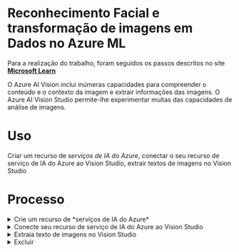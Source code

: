 # Reconhecimento Facial e transformação de imagens em Dados no Azure ML

Para a realização do trabalho, foram seguidos os passos descritos no site **[Microsoft Learn](https://microsoftlearning.github.io/mslearn-ai-fundamentals/Instructions/Labs/05-ocr.html)**

O Azure AI Vision inclui inúmeras capacidades para compreender o conteúdo e o contexto da imagem e extrair informações das imagens. O Azure AI Vision Studio permite-lhe experimentar muitas das capacidades de análise de imagens.

# Uso

Criar um recurso de *serviços de IA do Azure*, conectar o seu recurso de serviço de IA do Azure ao Vision Studio, extrair textos de imagens no Vision Studio

# Processo

<details>
<summary>Crie um recurso de *serviços de IA do Azure*</summary>

Você pode usar os recursos de OCR do Azure AI Vision com um recurso multisserviço de serviços de IA do Azure. Se ainda não o fez, crie um recurso de serviços de IA do Azure na sua assinatura do Azure.

1. Em outra guia do navegador, abra o portal do Azure em https://portal.azure.com, entrando com a conta da Microsoft associada à sua assinatura do Azure.
2. Clique no botão **＋Criar um recurso** e pesquise os serviços de IA do Azure . Selecione **criar** um plano de **serviços de IA do Azure**. Você será levado a uma página para criar um recurso de serviços de IA do Azure. Configure-o com as seguintes configurações:
    - **Assinatura**: sua assinatura do Azure;
    - **Grupo de recursos**: selecione ou crie um grupo de recursos com um nome exclusivo;
    - **Região**: Leste dos EUA;
    - **Nome**: Insira um nome exclusivo;
    - **Nível de preços**: Padrão S0;
    - **Ao marcar esta caixa, confirmo que li e compreendi todos os termos abaixo**: Selecionado;
3. Selecione **Revisar + criar** e depois **Criar** e aguarde a conclusão da implantação.


</details>
<details>
<summary>Conecte seu recurso de serviço de IA do Azure ao Vision Studio</summary>

Em seguida, conecte o recurso de serviços de IA do Azure provisionado acima ao Vision Studio.

1. Em outra guia do navegador, navegue até **Vision Studio** em https://portal.vision.cognitive.azure.com.

2. Entre com sua conta e certifique-se de usar o mesmo diretório onde você criou seu recurso de serviços de IA do Azure.

3. Na página inicial do Vision Studio, selecione **Visualizar todos os recursos** no título **Introdução ao Vision**.

4. Na página **Selecione um recurso para trabalhar**, passe o cursor do mouse sobre o recurso que você criou acima na lista e marque a caixa à esquerda do nome do recurso e selecione **Selecionar como recurso padrão**.

> [!IMPORTANT]
> Se o seu recurso não estiver listado, pode ser necessário **atualizar** a página.

5. Feche a página de configurações selecionando o “x” no canto superior direito da tela.

</details>
<details>
<summary>Extraia texto de imagens no Vision Studio</summary>
  
1. Num navegador web, navegue até **Vision Studio** em https://portal.vision.cognitive.azure.com.

2. Na página inicial de **Introdução ao Vision**, selecione **Optical character recognition** e, em seguida, na caixa **Extract text from images**.

3. No subtítulo **Try it out**, reconheça a política de uso de recursos lendo e marcando a caixa.

4. Selecione https://aka.ms/mslearn-ocr-images para baixar **ocr-images.zip**. Em seguida, abra a pasta.

5. No portal, selecione **Browse for a file** e navegue até a pasta em seu computador onde você baixou **ocr-images.zip**. Selecione **advert.jpg** e selecione Open.

6. Agora revise o que é retornado:
      - Nos **Detected attributes**, qualquer texto encontrado na imagem é organizado em uma estrutura hierárquica de regiões, linhas e palavras.
      - Na imagem, a localização do texto é indicada por uma caixa delimitadora, conforme mostrado aqui:

7. Agora você pode tentar outra imagem. **Browse for a file** e navegue até a pasta onde você salvou os arquivos do GitHub. Selecione **letter.jpg**.

8. Revise os resultados da segunda imagem. Deve retornar o texto e as caixas delimitadoras do texto. Se você tiver tempo, tente **note.jpg** e **receipt.jpg**.
</details>
<details>
<summary>Excluir</summary>

Se não pretende fazer mais exercícios, exclua todos os recursos que não precisa mais. Isso evita acumular custos desnecessários.

1. Abra o **portal do Azure** em https://portal.azure.com e selecione o grupo de recursos que contém o recurso que você criou.
2. Selecione o recurso e selecione **Delete** e depois **Yes** para confirmar. O recurso é então excluído.
</details>
